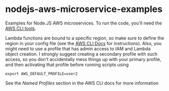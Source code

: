 # nodejs-aws-microservice-examples

Examples for Node.JS AWS microservices. To run the code, you'll need the [AWS CLI tools](https://aws.amazon.com/cli/). 

Lambda functions are bound to a specific region, so make sure to define the region in your config file (see the [AWS CLI Docs](http://docs.aws.amazon.com/cli/latest/userguide/cli-chap-getting-started.html#cli-config-files) for instructions). 
Also, you might need to use a profile that has admin access to IAM and Lambda object creation. I strongly suggest creating a secondary profile with such access, so you don't accidentally mess things up with your primary profile, and then activating
that profile before running scripts using

````
export AWS_DEFAULT_PROFILE=user2
````

See the _Named Profiles_ section in the AWS CLI docs for more information
